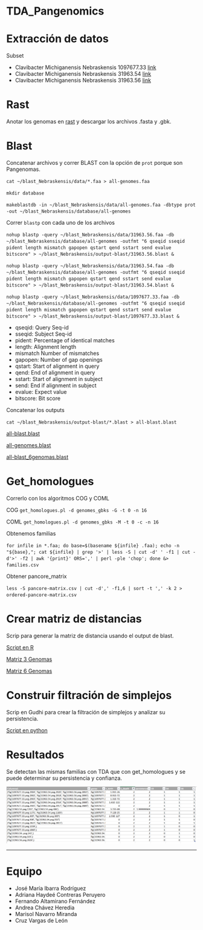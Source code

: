 # TDA_Pangenomics

# Extracción de datos

Subset
- Clavibacter Michiganensis Nebraskensis 1097677.33 [link](https://ncbi.nlm.nih.gov/assembly/GCF_000355695.1)
- Clavibacter Michiganensis Nebraskensis 31963.54 [link](https://ncbi.nlm.nih.gov/assembly/GCF_023279165.1)
- Clavibacter Michiganensis Nebraskensis 31963.56 [link](https://ncbi.nlm.nih.gov/assembly/GCF_009739635.2)

# Rast

Anotar los genomas en [rast](https://rast.nmpdr.org/rast.cgi?page=Jobs&logout=1) y descargar los archivos .fasta y .gbk.

# Blast

Concatenar archivos y correr BLAST con la opción de `prot` porque son Pangenomas.

`cat ~/blast_Nebraskensis/data/*.faa > all-genomes.faa`

`mkdir database`

`makeblastdb -in ~/blast_Nebraskensis/data/all-genomes.faa -dbtype prot -out ~/blast_Nebraskensis/database/all-genomes`

Correr `blastp` con cada uno de los archivos

`nohup blastp -query ~/blast_Nebraskensis/data/31963.56.faa -db ~/blast_Nebraskensis/database/all-genomes -outfmt "6 qseqid sseqid pident length mismatch gapopen qstart qend sstart send evalue bitscore" > ~/blast_Nebraskensis/output-blast/31963.56.blast &`

`nohup blastp -query ~/blast_Nebraskensis/data/31963.54.faa -db ~/blast_Nebraskensis/database/all-genomes -outfmt "6 qseqid sseqid pident length mismatch gapopen qstart qend sstart send evalue bitscore" > ~/blast_Nebraskensis/output-blast/31963.54.blast &`

`nohup blastp -query ~/blast_Nebraskensis/data/1097677.33.faa -db ~/blast_Nebraskensis/database/all-genomes -outfmt "6 qseqid sseqid pident length mismatch gapopen qstart qend sstart send evalue bitscore" > ~/blast_Nebraskensis/output-blast/1097677.33.blast &`

  * qseqid: Query Seq-id
  * sseqid: Subject Seq-id
  * pident: Percentage of identical matches
  * length: Alignment length
  * mismatch Number of mismatches
  * gapopen: Number of gap openings
  * qstart: Start of alignment  in query
  * qend: End of alignment in query
  * sstart: Start of alignment in subject
  * send: End if alignment in subject
  * evalue: Expect value
  * bitscore: Bit score

Concatenar los outputs

`cat ~/blast_Nebraskensis/output-blast/*.blast > all-blast.blast`

[all-blast.blast](https://drive.google.com/file/d/1oWipwiNpgw_iYnwnnctz-vGTbn7cv1Vv/view?usp=share_link)

[all-genomes.blast](https://drive.google.com/file/d/1ywn-prfhKFMiL8FzZfnYFBNLERZNrTXS/view?usp=share_link)

[all-blast_6genomas.blast](https://drive.google.com/file/d/1tVuMD9wBr4wPShjiUOb_dhUiJb3Wel6p/view?usp=share_link)

# Get_homologues

Correrlo con los algoritmos COG y COML

COG
`get_homologues.pl -d genomes_gbks -G -t 0 -n 16`

COML
`get_homologues.pl -d genomes_gbks -M -t 0 -c -n 16`

Obtenemos familias

`for infile in *.faa; do base=$(basename ${infile} .faa); echo -n "${base},"; cat ${infile} | grep '>' | less -S | cut -d' ' -f1 | cut -d'>' -f2 | awk '{print}' ORS=',' | perl -ple 'chop'; done &> families.csv`

Obtener pancore_matrix

`less -S pancore-matrix.csv | cut -d',' -f1,6 | sort -t ',' -k 2 > ordered-pancore-matrix.csv`

# Crear matriz de distancias

Scrip para generar la matriz de distancia usando el output de blast.

[Script en R](https://drive.google.com/file/d/1X2EHO6JxKU2biYL65jwu7sTLErOnN_0U/view?usp=sharing)

[Matriz 3 Genomas](https://drive.google.com/file/d/1sf3fnX-rSDy7sqMfx1-dFr0cViweQ15M/view?usp=sharing)

[Matriz 6 Genomas](https://drive.google.com/file/d/1UlrFa4zW2SG25vJNuzuMgNrmM3Dk_Rby/view?usp=sharing)

# Construir filtración de simplejos

Scrip en Gudhi para crear la filtración de simplejos y analizar su persistencia.

[Script en python](https://drive.google.com/file/d/1RKq8ZLbdxICwBUf0lfFJRkuyEvoQGJbL/view?usp=share_link)

# Resultados

Se detectan las mismas familias con TDA que con get_homologues y se puede determinar su persistencia y confianza.

![Persistencia de familias](https://github.com/HaydeePeruyero/TDA_Pangenomics/blob/main/images/simplejos_persistencia.png)

---
# Equipo

- José María Ibarra Rodríguez
- Adriana Haydeé Contreras Peruyero
- Fernando Altamirano Fernández
- Andrea Chávez Heredia
- Marisol Navarro Miranda
- Cruz Vargas de León
